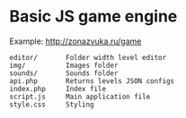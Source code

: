 # Basic JS game engine

Example: http://zonazvuka.ru/game

    editor/       Folder width level editor
    img/          Images folder
    sounds/       Sounds folder
    api.php       Returns levels JSON configs
    index.php     Index file
    script.js     Main application file
    style.css     Styling
